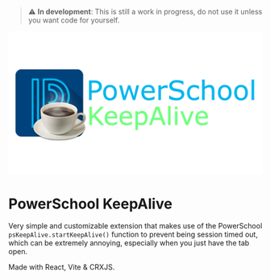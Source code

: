 > :warning: **In development**: This is still a work in progress, do not use it unless you want code for yourself.

![PowerSchool KeepAlive](https://github.com/Zhai90/ps-keepalive/blob/master/public/assets/banner.png?raw=true)
# PowerSchool KeepAlive
Very simple and customizable extension that makes use of the PowerSchool `psKeepAlive.startKeepAlive()` function to prevent being session timed out, which can be extremely annoying, especially when you just have the tab open.

Made with React, Vite & CRXJS.

